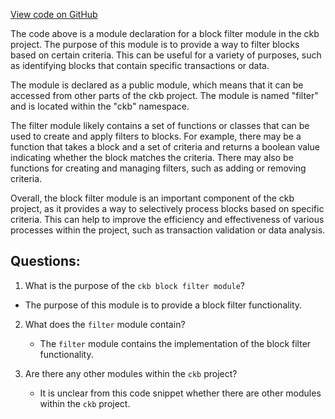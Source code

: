 [View code on GitHub](https://github.com/nervosnetwork/ckb/blob/develop/block-filter/src/lib.rs)

The code above is a module declaration for a block filter module in the ckb project. The purpose of this module is to provide a way to filter blocks based on certain criteria. This can be useful for a variety of purposes, such as identifying blocks that contain specific transactions or data.

The module is declared as a public module, which means that it can be accessed from other parts of the ckb project. The module is named "filter" and is located within the "ckb" namespace.

The filter module likely contains a set of functions or classes that can be used to create and apply filters to blocks. For example, there may be a function that takes a block and a set of criteria and returns a boolean value indicating whether the block matches the criteria. There may also be functions for creating and managing filters, such as adding or removing criteria.

Overall, the block filter module is an important component of the ckb project, as it provides a way to selectively process blocks based on specific criteria. This can help to improve the efficiency and effectiveness of various processes within the project, such as transaction validation or data analysis.
## Questions:
 1. What is the purpose of the `ckb block filter module`?
   - The purpose of this module is to provide a block filter functionality.

2. What does the `filter` module contain?
   - The `filter` module contains the implementation of the block filter functionality.

3. Are there any other modules within the `ckb` project?
   - It is unclear from this code snippet whether there are other modules within the `ckb` project.
